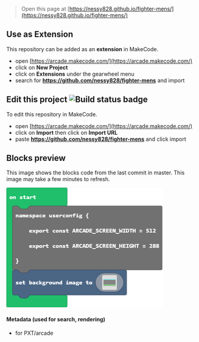  


> Open this page at [https://nessy828.github.io/fighter-mens/](https://nessy828.github.io/fighter-mens/)

## Use as Extension

This repository can be added as an **extension** in MakeCode.

* open [https://arcade.makecode.com/](https://arcade.makecode.com/)
* click on **New Project**
* click on **Extensions** under the gearwheel menu
* search for **https://github.com/nessy828/fighter-mens** and import

## Edit this project ![Build status badge](https://github.com/nessy828/fighter-mens/workflows/MakeCode/badge.svg)

To edit this repository in MakeCode.

* open [https://arcade.makecode.com/](https://arcade.makecode.com/)
* click on **Import** then click on **Import URL**
* paste **https://github.com/nessy828/fighter-mens** and click import

## Blocks preview

This image shows the blocks code from the last commit in master.
This image may take a few minutes to refresh.

![A rendered view of the blocks](https://github.com/nessy828/fighter-mens/raw/master/.github/makecode/blocks.png)

#### Metadata (used for search, rendering)

* for PXT/arcade
<script src="https://makecode.com/gh-pages-embed.js"></script><script>makeCodeRender("{{ site.makecode.home_url }}", "{{ site.github.owner_name }}/{{ site.github.repository_name }}");</script>
